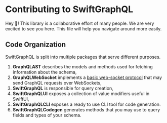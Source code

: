 # Contributing to SwiftGraphQL

Hey :wave:! This library is a collaborative effort of many people. We are very excited to see you here. This file will help you navigate around more easily.

## Code Organization

SwiftGraphQL is split into multiple packages that serve different purposes.

1. **GraphQLAST** describes the models and methods used for fetching information about the schema,
1. **GraphQLWebSocket** implements a [basic web-socket protocol](https://github.com/enisdenjo/graphql-ws) that may send GraphQL requests over WebSockets,
1. **SwiftGraphQL** is responsible for query creation,
1. **SwiftGraphQLUI** exposes a collection of value modifiers useful in SwiftUI,
1. **SwiftGraphQLCLI** exposes a ready to use CLI tool for code generation.
1. **SwiftGraphQLCodegen** generates methods that you may use to query fields and types of your schema.

